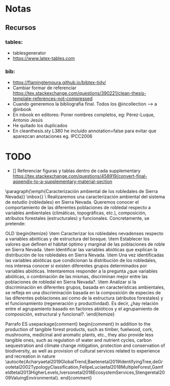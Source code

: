 # Notas 
## Recursos 
### tables: 

- tablesgenerator
- https://www.latex-tables.com 

### bib: 
- https://flamingtempura.github.io/bibtex-tidy/ 
- Cambiar formar de referenciar 
https://tex.stackexchange.com/questions/390221/clean-thesis-template-references-not-compressed 
- Cuando generemos la bibliografia final. Todos los @incollection --> a @inbook
- En inbook en editores: Poner nombres completos, eg: Pérez-Luque, Antonio Jesús
- He quitado los duplicados 
- En cleanthesis.sty L380 he incluido annotation=false para evitar que aparezcan anotaciones eg. IPCC2006




# TODO 
- [] Referenciar figuras y tablas dentro de cada supplementary 
https://tex.stackexchange.com/questions/458919/convert-final-appendix-to-a-supplementary-material-section 


\paragraph{\emph{Caracterización ambiental de los robledales de Sierra Nevada}} \mbox{} \\
Realizaremos una caracterización ambiental del sistema de estudio (robledales) en Sierra Nevada. Queremos conocer el comportamiento de las diferentes poblaciones de robledal respecto a variables ambientales (climáticas, topográficas, etc.), composición, atributos forestales (estructurales) y funcionales. Concretamente, se pretende:


OLD 
\begin{itemize}
	\item Caracterizar los robledales nevadenses respecto a variables abióticas y de estructura del bosque.
	\item Establecer los valores que definen el hábitat óptimo y marginal de las poblaciones de roble en Sierra Nevada.
	\item Identificar las variables abióticas que explican la distribución de los robledales en Sierra Nevada.
	\item Una vez identificadas las variables abióticas que condicionan la distribución de los robledales, nos interesa conocer si existen diferentes grupos determinados por variables abióticas. Intentaremos responder a la pregunta ¿que variables abióticas, o combinación de las mismas, discriminan mejor entre las poblaciones de robledal en Sierra Nevada?.
	\item Analizar si la discriminación en diferentes grupos, basada en características ambientales, se refleja en una discriminación basada en la composición de especies de las diferentes poblaciones así como de la estructura (atributos forestales) y el funcionamiento (regeneración y productividad). Es decir, ¿hay relación entre el agrupamiento basado en factores abióticos y el agrupamiento de composición, estructural y funcional?. 
\end{itemize}




Parrafo ES 
usepackage{comment}
begin{comment}
In addition to the production of tangible forest products, such as timber, fuelwood, cork, mushrooms, medicinal and aromatic plants, etc., they also provide less tangible ones, such as regulation of water and nutrient cycles, carbon sequestration and climate change mitigation, protection and conservation of biodiversity, as well as provision of cultural services related to experience and recreation in nature \autocite{Acharyaetal2019GlobalTrend,Baetenetal2019IdentifyingTree,deGrootetal2002TypologyClassification,FelipeLuciaetal2018MultipleForest,Gamfeldtetal2013HigherLevels,Iversonetal2018EcosystemServices,Stengeretal2009ValuingEnvironmental}. 
end{comment}